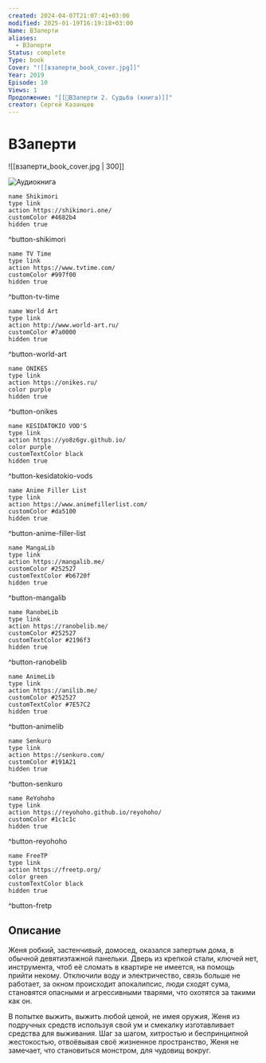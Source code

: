 ```yaml
---
created: 2024-04-07T21:07:41+03:00
modified: 2025-01-19T16:19:18+03:00
Name: ВЗаперти
aliases:
  - ВЗаперти
Status: complete
Type: book
Cover: "![[взаперти_book_cover.jpg]]"
Year: 2019
Episode: 10
Views: 1
Продолжение: "[[📘ВЗаперти 2. Судьба (книга)]]"
creator: Сергей Казанцев
---
```


# ВЗаперти

 ![[взаперти_book_cover.jpg | 300]] 

![Аудиокнига](https://youtu.be/Yws0MLQipR4?si=CXL5I3ZpHhgYqVV1)


```button
name Shikimori
type link
action https://shikimori.one/
customColor #4682b4
hidden true
```
^button-shikimori

```button
name TV Time
type link
action https://www.tvtime.com/
customColor #997f00
hidden true
```
^button-tv-time

```button
name World Art
type link
action http://www.world-art.ru/
customColor #7a0000
hidden true
```
^button-world-art

```button
name ONIKES
type link
action https://onikes.ru/
color purple
hidden true
```
^button-onikes

```button
name KESIDATOKIO VOD'S
type link
action https://yo8z6gv.github.io/
color purple
customTextColor black
hidden true
```
^button-kesidatokio-vods

```button
name Anime Filler List
type link
action https://www.animefillerlist.com/
customColor #da5100
hidden true
```
^button-anime-filler-list

```button
name MangaLib
type link
action https://mangalib.me/
customColor #252527
customTextColor #b6720f
hidden true
```
^button-mangalib

```button
name RanobeLib
type link
action https://ranobelib.me/
customColor #252527
customTextColor #2196f3
hidden true
```
^button-ranobelib

```button
name AnimeLib
type link
action https://anilib.me/
customColor #252527
customTextColor #7E57C2
hidden true
```
^button-animelib

```button
name Senkuro
type link
action https://senkuro.com/
customColor #191A21
hidden true
```
^button-senkuro

```button
name ReYohoho
type link
action https://reyohoho.github.io/reyohoho/
customColor #1c1c1c
hidden true
```
^button-reyohoho

```button
name FreeTP
type link
action https://freetp.org/
color green
customTextColor black
hidden true
```
^button-fretp

## Описание

Женя робкий, застенчивый, домосед, оказался запертым дома, в обычной девятиэтажной панельки. Дверь из крепкой стали, ключей нет, инструмента, чтоб её сломать в квартире не имеется, на помощь прийти некому. Отключили воду и электричество, связь больше не работает, за окном происходит апокалипсис, люди сходят сума, становятся опасными и агрессивными тварями, что охотятся за такими как он.

В попытке выжить, выжить любой ценой, не имея оружия, Женя из подручных средств используя свой ум и смекалку изготавливает средства для выживания. Шаг за шагом, хитростью и беспринципной жестокостью, отвоёвывая своё жизненное пространство, Женя не замечает, что становиться монстром, для чудовищ вокруг.
